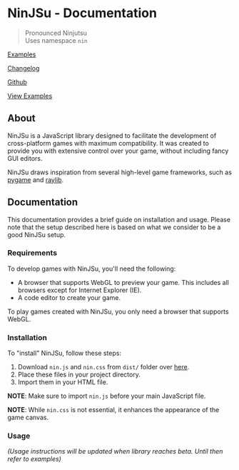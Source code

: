 # NinJSu - Documentation

> Pronounced Ninjutsu \
> Uses namespace `nin`

[Examples](./examples/)

[Changelog](./changelog)

[Github](https://github.com/dragsbruh/ninjsu)

[View Examples](./examples)

## About

NinJSu is a JavaScript library designed to facilitate the development of cross-platform games with maximum compatibility. It was created to provide you with extensive control over your game, without including fancy GUI editors.

NinJSu draws inspiration from several high-level game frameworks, such as [pygame](https://pygame.org/) and [raylib](https://raylib.com).

## Documentation

This documentation provides a brief guide on installation and usage. Please note that the setup described here is based on what we consider to be a good NinJSu setup.

### Requirements

To develop games with NinJSu, you'll need the following:

- A browser that supports WebGL to preview your game. This includes all browsers except for Internet Explorer (IE).
- A code editor to create your game.

To play games created with NinJSu, you only need a browser that supports WebGL.

### Installation

To "install" NinJSu, follow these steps:

1. Download `nin.js` and `nin.css` from `dist/` folder over [here](https://github.com/dragsbruh/ninjsu).
2. Place these files in your project directory.
3. Import them in your HTML file.

__NOTE__: Make sure to import `nin.js` before your main JavaScript file.

__NOTE__: While `nin.css` is not essential, it enhances the appearance of the game canvas.

### Usage

_(Usage instructions will be updated when library reaches beta. Until then refer to examples)_
